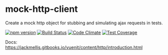 # mock-http-client
Create a mock http object for stubbing and simulating ajax requests in tests.

[![npm version](https://badge.fury.io/js/mock-http-client.svg)](https://badge.fury.io/js/mock-http-client)
[![Build Status](https://travis-ci.org/jackmellis/mock-http-client.svg?branch=master)](https://travis-ci.org/jackmellis/mock-http-client)
[![Code Climate](https://codeclimate.com/github/jackmellis/mock-http-client/badges/gpa.svg)](https://codeclimate.com/github/jackmellis/mock-http-client)
[![Test Coverage](https://codeclimate.com/github/jackmellis/mock-http-client/badges/coverage.svg)](https://codeclimate.com/github/jackmellis/mock-http-client/coverage)

Docs:  
https://jackmellis.gitbooks.io/vuenit/content/http/introduction.html
